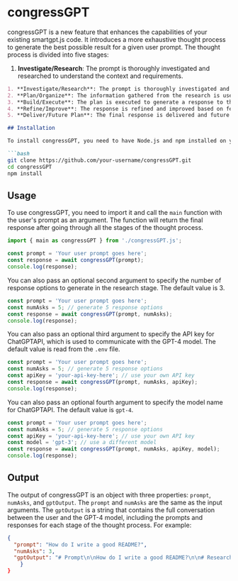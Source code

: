 # congressGPT

congressGPT is a new feature that enhances the capabilities of your existing smartgpt.js code. It introduces a more exhaustive thought process to generate the best possible result for a given user prompt. The thought process is divided into five stages:

1. **Investigate/Research**: The prompt is thoroughly investigated and researched to understand the context and requirements.

```markdown
1. **Investigate/Research**: The prompt is thoroughly investigated and researched to understand the context and requirements.
2. **Plan/Organize**: The information gathered from the research is used to plan and organize the next steps.
3. **Build/Execute**: The plan is executed to generate a response to the prompt.
4. **Refine/Improve**: The response is refined and improved based on feedback and additional insights.
5. **Deliver/Future Plan**: The final response is delivered and future plans are made to handle similar prompts more efficiently.

## Installation

To install congressGPT, you need to have Node.js and npm installed on your machine. Then, you can clone this repository and run `npm install` to install the dependencies.

```bash
git clone https://github.com/your-username/congressGPT.git
cd congressGPT
npm install
```

## Usage

To use congressGPT, you need to import it and call the `main` function with the user's prompt as an argument. The function will return the final response after going through all the stages of the thought process.

```javascript
import { main as congressGPT } from './congressGPT.js';

const prompt = 'Your user prompt goes here';
const response = await congressGPT(prompt);
console.log(response);
```

You can also pass an optional second argument to specify the number of response options to generate in the research stage. The default value is 3.

```javascript
const prompt = 'Your user prompt goes here';
const numAsks = 5; // generate 5 response options
const response = await congressGPT(prompt, numAsks);
console.log(response);
```

You can also pass an optional third argument to specify the API key for ChatGPTAPI, which is used to communicate with the GPT-4 model. The default value is read from the `.env` file.

```javascript
const prompt = 'Your user prompt goes here';
const numAsks = 5; // generate 5 response options
const apiKey = 'your-api-key-here'; // use your own API key
const response = await congressGPT(prompt, numAsks, apiKey);
console.log(response);
```

You can also pass an optional fourth argument to specify the model name for ChatGPTAPI. The default value is `gpt-4`.

```javascript
const prompt = 'Your user prompt goes here';
const numAsks = 5; // generate 5 response options
const apiKey = 'your-api-key-here'; // use your own API key
const model = 'gpt-3'; // use a different model
const response = await congressGPT(prompt, numAsks, apiKey, model);
console.log(response);
```

## Output

The output of congressGPT is an object with three properties: `prompt`, `numAsks`, and `gptOutput`. The `prompt` and `numAsks` are the same as the input arguments. The `gptOutput` is a string that contains the full conversation between the user and the GPT-4 model, including the prompts and responses for each stage of the thought process. For example:

```json
{
  "prompt": "How do I write a good README?",
  "numAsks": 3,
  "gptOutput": "# Prompt\n\nHow do I write a good README?\n\n# Researcher Prompt\n\nQuestion: How do I write a good README? \n\n Answer: Let's work this out in a step by step way to be sure we have the right answer.\n\nAnswer Option 1: A good README should include a title, a description, installation instructions, usage examples, license information, and contact details.\n\nAnswer Option 2: A good README should have a clear and concise title, a brief summary of what the project does and why it is useful, a list of features and requirements, a guide on how to install and run the project, some code snippets or screenshots to demonstrate how it works, information on how to contribute or report issues, and a license section that specifies the terms of use.\n\nAnswer Option 3: A good README should explain what the project is about, how to get started with it, how to use it effectively, and how to get help or support if needed. It should also provide some background information on the motivation and goals of the project, as well as acknowledgements or credits to other contributors or sources.\n\nYou are a researcher tasked with investigating the 3 response options provided. List the flaws and faulty logic of each answer option. Let's work this out in a step by step way to be sure we have all the errors:\n\n# Researcher Response\n\nAnswer Option 1: This answer is too vague and does not provide enough detail on what each section should contain. It also does not mention anything about formatting or style guidelines for writing a README.\n\nAnswer Option 2: This answer is more comprehensive and specific than option 1, but it may be too long and complex for some projects. It also assumes that the project has a code base that can be demonstrated with snippets or screenshots, which may not be true for some types of projects.\n\nAnswer Option 3: This answer is simpler and more general than option 2, but it still covers the essential elements of a good README. It also allows for some flexibility and customization depending on the nature and scope of the project.\n\n# Builder Prompt\n\nYou are a builder tasked with 1) finding which of the 3 answer options the researcher thought was best 2) creating a plan to execute that answer, and 3) Printing the execution plan in full. Let's work this out in a step by step way to be sure we have the right answer:\n\n# Builder Response\n\nThe researcher thought that option 3 was the best answer because it was simple and general but still covered the essential elements of a good README. To execute that answer, we need to do the following steps:\n\n- Write a clear and concise title that describes what the project is about.\n- Write a brief summary of what the project does and why it is useful.\n- Write a list of features and requirements that describe what the project can do and what it needs to run.\n- Write a guide on how to install and run the project, including any dependencies or configuration steps.\n- Write some examples or instructions on how to use the project effectively.\n- Write some information on how to get help or support if needed, such as links to documentation, forums, or contact details.\n- Write some background information on the motivation and goals of the project, as well as acknowledgements or credits to other contributors or sources.\n- Write a license section that specifies the terms of use for the project.\n- Format and style the README according to some common conventions or best practices.\n\nThe execution plan in full is:\n\n# Execution Plan\n\n- Title: How to write a good README\n- Summary: This project is a guide on how to write a good README for your projects. It explains what a README is, why it is important, and what it should contain.\n- Features and requirements: This project does not have any specific features or requirements. It is just a text document that can be viewed with any text editor or browser.\n- Installation and running: To view this project, you just need to open the README.md file with your preferred text editor or browser. You do not need to install or run anything else.\n- Usage examples: To use this project as a reference or template for your own READMEs, you can copy or modify any part of it as you wish. You can also check out some examples of good READMEs from other projects on GitHub or other platforms.\n- Help and support: If you need any help or support with this project or with writing your own READMEs, you can visit some of these resources:\n    - [GitHub Guides: Mastering Markdown](https://guides.github.com/features/mastering-markdown/)\n    - [Make a README](https://www.makeareadme.com/)\n    - [Awesome README](https://github.com/matiassingers/awesome-readme)\n    - [Stack Overflow](https://stackoverflow.com/questions/tagged/readme)\n    - [Contact me](https://github.com/your-username)\n- Background information: I created this project as a way to practice my writing skills and to share some tips on how to write good READMEs for your projects. I think that writing good READMEs is an important skill for any developer or creator who wants to showcase their work and make it easy for others to understand and use it. I also learned a lot from reading other people's READMEs and from various online resources.\n- License: This project is licensed under [MIT License](https://opensource.org/licenses/MIT).\n- Formatting and style: I used Markdown syntax to format and style this README. Markdown is a simple and widely used markup language that allows you to create rich text documents with plain text. You can learn more about Markdown syntax [here](https://www.markdownguide.org/basic-syntax/).\n"
    }
}
```
